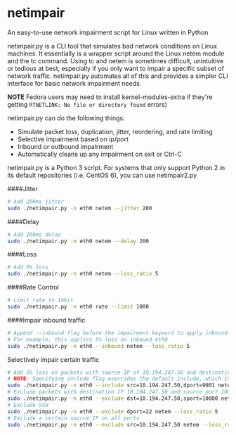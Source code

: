 # netimpair
An easy-to-use network impairment script for Linux written in Python

netimpair.py is a CLI tool that simulates bad network conditions on Linux machines. It essentially is a wrapper script around the Linux netem module and the tc command. Using tc and netem is sometimes difficult, unintuitive or tedious at best, especially if you only want to impair a specific subset of network traffic. netimpair.py automates all of this and provides a simpler CLI interface for basic network impairment needs.

**NOTE** Fedora users may need to install kernel-modules-extra if they're getting `RTNETLINK: No file or directory found` errors)

netimpair.py can do the following things:

* Simulate packet loss, duplication, jitter, reordering, and rate limiting
* Selective impairment based on ip/port
* Inbound or outbound impairment
* Automatically cleans up any impairment on exit or Ctrl-C

netimpair.py is a Python 3 script. For systems that only support Python 2 in its default repositories (i.e. CentOS 6), you can use netimpair2.py

####Jitter

```bash
# Add 200ms jitter
sudo ./netimpair.py -n eth0 netem --jitter 200
```

####Delay

```bash
# Add 200ms delay
sudo ./netimpair.py -n eth0 netem --delay 200
```

####Loss

```bash
# Add 5% loss
sudo ./netimpair.py -n eth0 netem --loss_ratio 5
```

####Rate Control

```bash
# Limit rate to 1mbit
sudo ./netimpair.py -n eth0 rate --limit 1000
```

####Impair inbound traffic

```bash
# Append --inbound flag before the impairment keyword to apply inbound impairment
# For example, this applies 5% loss on inbound eth0
sudo ./netimpair.py -n eth0 --inbound netem --loss_ratio 5
```

Selectively impair certain traffic

```bash
# Add 5% loss on packets with source IP of 10.194.247.50 and destination port 9001
# NOTE: Specifying include flag overrides the default include, which impairs everything
sudo ./netimpair.py -n eth0 --include src=10.194.247.50,dport=9001 netem --loss_ratio 5
# Exclude packets with destination IP 10.194.247.50 and source port 10000
sudo ./netimpair.py -n eth0 --exclude dst=10.194.247.50,sport=10000 netem --loss_ratio 5
# Exclude SSH 
sudo ./netimpair.py -n eth0 --exclude dport=22 netem --loss_ratio 5
# Exclude a certain source IP on all ports
sudo ./netimpair.py -n eth0 --exclude src=10.194.247.50 netem --loss_ratio 5
```
